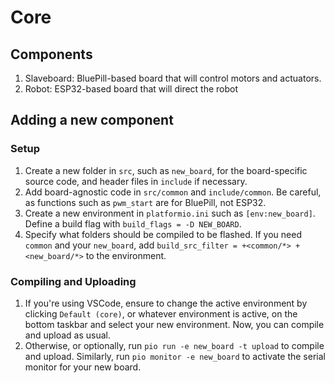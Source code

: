 # Core

## Components
1. Slaveboard: BluePill-based board that will control motors and actuators.
2. Robot: ESP32-based board that will direct the robot

## Adding a new component

### Setup

1. Create a new folder in `src`, such as `new_board`, for the board-specific source code, and header files in `include` if necessary. 
2. Add board-agnostic code in `src/common` and `include/common`. Be careful, as functions such as `pwm_start` are for BluePill, not ESP32. 
3. Create a new environment in `platformio.ini` such as `[env:new_board]`. Define a build flag with `build_flags = -D NEW_BOARD`. 
4. Specify what folders should be compiled to be flashed. If you need `common` and your `new_board`, add `build_src_filter = +<common/*> +<new_board/*>` to the environment.


### Compiling and Uploading
1. If you're using VSCode, ensure to change the active environment by clicking `Default (core)`, or whatever environment is active, on the bottom taskbar and select your new environment. Now, you can compile and upload as usual.
2. Otherwise, or optionally, run `pio run -e new_board -t upload` to compile and upload. Similarly, run `pio monitor -e new_board` to activate the serial monitor for your new board.